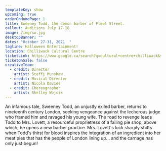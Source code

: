 ```yaml
---
templateKey: show
upcoming: true
orderOnHomePage: 1
title: Sweeney Todd, the demon barber of Fleet Street.
callout: Auditions July 17-18
image: /img/sw.jpg
desktopBanner: ""
dates: "October 27-31, 2021  "
tagline: Halloween Entertainment!
location: Chilliwack Cultural Centre
ticketLink: https://www.google.ca/search?q=cultural+centre+chilliwack&sxsrf=ALeKk02Mlx7lZmJBQJtM67bPgM5N8Z_Kgw%3A1625001328407&source=hp&ei=cI3bYO3CFfSq0PEPxIeK-Ag&iflsig=AINFCbYAAAAAYNubgEp9q4L8jc1Ju0HnIHT4xJyov8eb&gs_ssp=eJwFwUESgBAUANBp6witbFoTPj9H6BYYxaSmMVTH7z1C2Mn4DjI9Nx_sxD9QqORmBGgU2itj-SelQOFns2gANAjrGHppvbpCQ7xajTSkXEp-XTh-RhYXIw&oq=cultural+centre&gs_lcp=Cgdnd3Mtd2l6EAEYATIECCMQJzIICC4QxwEQrwEyAggAMgIIADIICC4QxwEQrwEyAggAMggILhDHARCvATICCAAyAggAMgIIADoECC4QQzoLCC4QsQMQxwEQowI6BAgAEEM6CAgAELEDEIMBOg4ILhCxAxCDARDHARCjAjoFCAAQsQM6DgguELEDEIMBEMcBEK8BOggILhCxAxCDAToFCAAQkQI6CwguELEDEMcBEK8BOgUIABDJA1DyCliuHWCQK2gAcAB4AIABjgGIAZ4LkgEEMTAuNZgBAKABAaoBB2d3cy13aXo&sclient=gws-wiz
ticketOnSale: false
creativeTeam:
  - credit: Director
    artist: Steffi Munshaw
  - credit: Musical Director
    artist: Nicola Davies
  - credit: Choreographer
    artist: Shelley Wojcik
---
```


An infamous tale, Sweeney Todd, an unjustly exiled barber, returns to nineteenth century London, seeking vengeance against the lecherous judge who framed him and ravaged his young wife. The road to revenge leads Todd to Mrs. Lovett, a resourceful proprietress of a failing pie shop, above which, he opens a new barber practice. Mrs. Lovett's luck sharply shifts when Todd's thirst for blood inspires the integration of an ingredient into her meat pies that has the people of London lining up... and the carnage has only just begun!
